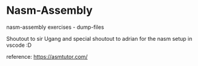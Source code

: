 # Nasm-Assembly
nasm-assembly exercises - dump-files

Shoutout to sir Ugang and special shoutout to adrian for the nasm setup in vscode :D

reference: https://asmtutor.com/

